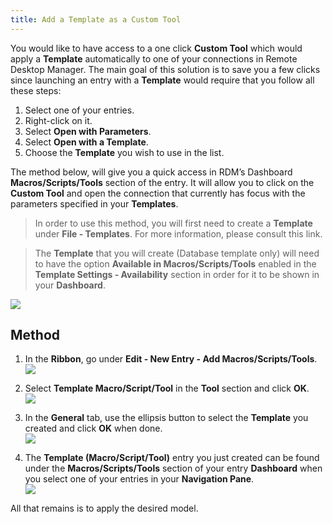 ```yaml
---
title: Add a Template as a Custom Tool
---
```


You would like to have access to a one click **Custom Tool** which would apply a **Template** automatically to one of your connections in Remote Desktop Manager. The main goal of this solution is to save you a few clicks since launching an entry with a **Template** would require that you follow all these steps:

1. Select one of your entries.
2. Right-click on it.
3. Select **Open with Parameters**.
4. Select **Open with a Template**.
5. Choose the **Template** you wish to use in the list.

The method below, will give you a quick access in RDM’s Dashboard **Macros/Scripts/Tools** section of the entry. It will allow you to click on the **Custom Tool** and open the connection that currently has focus with the parameters specified in your **Templates**.

> In order to use this method, you will first need to create a **Template** under **File - Templates**. For more information, please consult this link.

> The **Template** that you will create (Database template only) will need to have the option **Available in Macros/Scripts/Tools** enabled in the **Template Settings - Availability** section in order for it to be shown in your **Dashboard**.

![](https://kb.devolutions.net/images/kb4667.png)

## Method

1. In the **Ribbon**, go under **Edit - New Entry - Add Macros/Scripts/Tools**.  
![](https://kb.devolutions.net/images/kb5002.png)

2. Select **Template Macro/Script/Tool** in the **Tool** section and click **OK**.  
![](https://kb.devolutions.net/images/kb5003.png)

3. In the **General** tab, use the ellipsis button to select the **Template** you created and click **OK** when done.  
![](https://kb.devolutions.net/images/kb4668.png)

4. The **Template (Macro/Script/Tool)** entry you just created can be found under the **Macros/Scripts/Tools** section of your entry **Dashboard** when you select one of your entries in your **Navigation Pane**.  
![](https://kb.devolutions.net/images/kb4669.png)

All that remains is to apply the desired model.